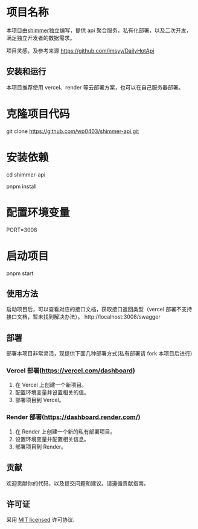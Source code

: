 # 项目名称

本项目由<a href='https://github.com/wp0403'>shimmer</a>独立编写，提供 api 聚合服务，私有化部署，以及二次开发，满足独立开发者的数据需求。

项目灵感，及参考来源 https://github.com/imsyy/DailyHotApi

## 安装和运行

本项目推荐使用 vercel、render 等云部署方案，也可以在自己服务器部署。

# 克隆项目代码

git clone https://github.com/wp0403/shimmer-api.git

# 安装依赖

cd shimmer-api

pnpm install

# 配置环境变量

PORT=3008

# 启动项目

pnpm start

## 使用方法

启动项目后，可以查看对应的接口文档，获取接口返回类型（vercel 部署不支持接口文档，暂未找到解决办法）。
http://localhost:3008/swagger

## 部署

部署本项目非常灵活，现提供下面几种部署方式(私有部署请 fork 本项目后进行)

### Vercel 部署(https://vercel.com/dashboard)

1. 在 Vercel 上创建一个新项目。
2. 配置环境变量并设置相关的值。
3. 部署项目到 Vercel。

### Render 部署(https://dashboard.render.com/)

1. 在 Render 上创建一个新的私有部署项目。
2. 设置环境变量并配置相关信息。
3. 部署项目到 Render。

## 贡献

欢迎贡献你的代码，以及提交问题和建议。请遵循贡献指南。

## 许可证

采用 [MIT licensed](LICENSE) 许可协议.
